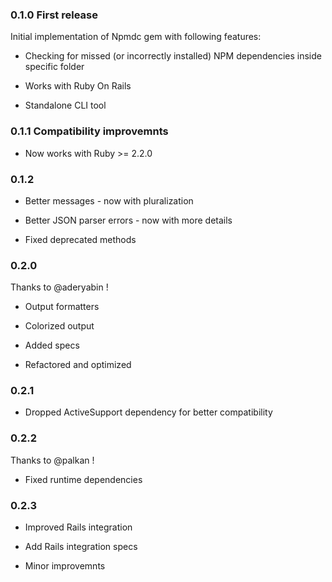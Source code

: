 ### 0.1.0 First release

Initial implementation of Npmdc gem with following features:

* Checking for missed (or incorrectly installed) NPM dependencies inside specific folder

* Works with Ruby On Rails

* Standalone CLI tool


### 0.1.1 Compatibility improvemnts

* Now works with Ruby >= 2.2.0


### 0.1.2

* Better messages - now with pluralization

* Better JSON parser errors - now with more details

* Fixed deprecated methods


### 0.2.0

Thanks to @aderyabin !

* Output formatters

* Colorized output

* Added specs

* Refactored and optimized


### 0.2.1

* Dropped ActiveSupport dependency for better compatibility


### 0.2.2

Thanks to @palkan !

* Fixed runtime dependencies


### 0.2.3

* Improved Rails integration

* Add Rails integration specs

* Minor improvemnts
